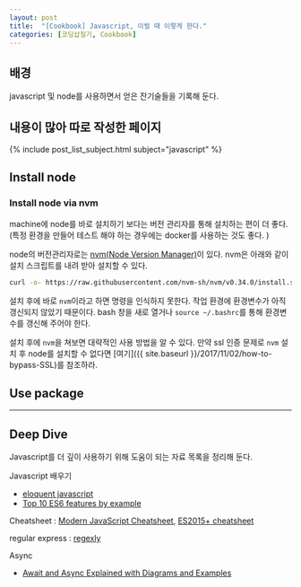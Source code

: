 ```yaml
---
layout: post
title:  "[Cookbook] Javascript, 이럴 때 이렇게 한다."
categories: [코딩삽질기, Cookbook]
---
```


## 배경

javascript 및 node를 사용하면서 얻은 잔기술들을 기록해 둔다.

## 내용이 많아 따로 작성한 페이지

{% include post_list_subject.html subject="javascript" %}

## Install node

### Install node via nvm

machine에 node를 바로 설치하기 보다는 버전 관리자를 통해 설치하는 편이 더 좋다. (특정 환경을 만들어 테스트 해야 하는 경우에는 docker를 사용하는 것도 좋다. )

node의 버전관리자로는 [nvm(Node Version Manager)](https://github.com/nvm-sh/nvm)이 있다. nvm은 아래와 같이 설치 스크립트를 내려 받아 설치할 수 있다.

```bash
curl -o- https://raw.githubusercontent.com/nvm-sh/nvm/v0.34.0/install.sh | bash
```

설치 후에 바로 `nvm`이라고 하면 명령을 인식하지 못한다. 작업 환경에 환경변수가 아직 갱신되지 않았기 때문이다. bash 창을 새로 열거나 `source ~/.bashrc`를 통해 환경변수를 갱신해 주어야 한다.

설치 후에 `nvm`을 쳐보면 대략적인 사용 방법을 알 수 있다. 만약 ssl 인증 문제로 `nvm` 설치 후 node를 설치할 수 없다면 [여기]({{ site.baseurl }}/2017/11/02/how-to-bypass-SSL)를 참조하라.

## Use package

***

## Deep Dive

Javascript를 더 깊이 사용하기 위해 도움이 되는 자료 목록을 정리해 둔다.

Javascript 배우기

* [eloquent javascript](http://eloquentjavascript.net/)
* [Top 10 ES6 features by example](https://blog.pragmatists.com/top-10-es6-features-by-example-80ac878794bb)

Cheatsheet : [Modern JavaScript Cheatsheet](https://github.com/mbeaudru/modern-js-cheatsheet/blob/master/readme.md), [ES2015+ cheatsheet](https://devhints.io/es6)

regular express : [regexly](https://regexly.chipto.io/)

Async

* [Await and Async Explained with Diagrams and Examples](http://nikgrozev.com/2017/10/01/async-await/)
